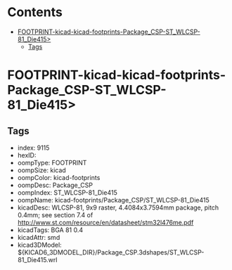 



Contents
========

* [FOOTPRINT-kicad-kicad-footprints-Package_CSP-ST_WLCSP-81_Die415>](#footprint-kicad-kicad-footprints-package_csp-st_wlcsp-81_die415)
	* [Tags](#tags)

# FOOTPRINT-kicad-kicad-footprints-Package_CSP-ST_WLCSP-81_Die415>

## Tags

- index: 9115
- hexID: 
- oompType: FOOTPRINT
- oompSize: kicad
- oompColor: kicad-footprints
- oompDesc: Package_CSP
- oompIndex: ST_WLCSP-81_Die415
- oompName: kicad-footprints/Package_CSP/ST_WLCSP-81_Die415
- kicadDesc: WLCSP-81, 9x9 raster, 4.4084x3.7594mm package, pitch 0.4mm; see section 7.4 of http://www.st.com/resource/en/datasheet/stm32l476me.pdf
- kicadTags: BGA 81 0.4
- kicadAttr: smd
- kicad3DModel: ${KICAD6_3DMODEL_DIR}/Package_CSP.3dshapes/ST_WLCSP-81_Die415.wrl
